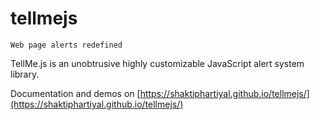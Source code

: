 # tellmejs
    Web page alerts redefined
TellMe.js is an unobtrusive highly customizable JavaScript alert system library.

Documentation and demos on [https://shaktiphartiyal.github.io/tellmejs/](https://shaktiphartiyal.github.io/tellmejs/)